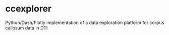 # ccexplorer
Python/Dash/Plotly implementation of a data exploration platform for corpus callosum data in DTI
